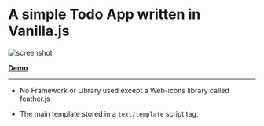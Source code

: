# A simple Todo App written in Vanilla.js

![screenshot](https://raw.githubusercontent.com/Pooria-H/todo-app-vanilla-js/master/screenshot.jpg)

[__Demo__](https://pooria-h.github.io/Todo-VanillaJs/)

---

- No Framework or Library used except a Web-icons library called feather.js

- The main template stored in a `text/template` script tag.
